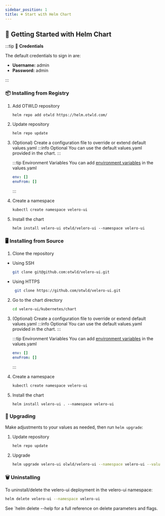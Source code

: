 ```yaml
---
sidebar_position: 1
title: ☸️ Start with Helm Chart
---
```


## 🚀 Getting Started with Helm Chart

:::tip 🔑 **Credentials**

The default credentials to sign in are:

- **Username:** admin
- **Password:** admin

:::

### 📦 Installing from Registry

1. Add OTWLD repository
    ```bash
    helm repo add otwld https://helm.otwld.com/
    ```

2. Update repository
    ```bash
    helm repo update
    ```

3. (Optional) Create a configuration file to override or extend default values.yaml
   :::info Optional
   You can use the default values.yaml provided in the chart.
   :::

   :::tip Environment Variables
   You can add [environment variables](/getting-started/environment-variables) in the values.yaml
      ```yaml
      env: []
      envFrom: []
      ``` 
   :::

4. Create a namespace
    ```bash
    kubectl create namespace velero-ui
    ```

5. Install the chart
    ```console
    helm install velero-ui otwld/velero-ui --namespace velero-ui
    ```

### 🖥️ Installing from Source

1. Clone the repository
  - Using SSH
      ```bash
      git clone git@github.com:otwld/velero-ui.git
      ```
  - Using HTTPS
     ```bash
      git clone https://github.com/otwld/velero-ui.git
      ```

2. Go to the chart directory
    ```bash
    cd velero-ui/kubernetes/chart
    ```
3. (Optional) Create a configuration file to override or extend default values.yaml
   :::info Optional
   You can use the default values.yaml provided in the chart.
   :::

   :::tip Environment Variables
   You can add [environment variables](/getting-started/environment-variables) in the values.yaml
      ```yaml
      env: []
      envFrom: []
      ``` 
   :::
4. Create a namespace
    ```bash
    kubectl create namespace velero-ui
    ```
5. Install the chart
    ```console
    helm install velero-ui . --namespace velero-ui
    ```

### 🔄 Upgrading

Make adjustments to your values as needed, then run `helm upgrade`:

1. Update repository
    ```bash
    helm repo update
    ```

2. Upgrade
    ```bash
   helm upgrade velero-ui olwld/velero-ui --namespace velero-ui --values values.yaml

### 🗑 Uninstalling

To uninstall/delete the velero-ui deployment in the velero-ui namespace:

```bash
helm delete velero-ui --namespace velero-ui
```

See `helm delete --help for a full reference on delete parameters and flags.
